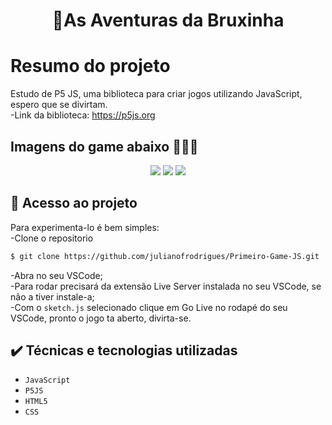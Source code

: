 <h1 align="center"> 🧹As Aventuras da Bruxinha </h1>

# Resumo do projeto
Estudo de P5 JS, uma biblioteca para criar jogos utilizando JavaScript, espero que se divirtam.<br>
-Link da biblioteca: https://p5js.org

## Imagens do game abaixo 🧙🏻‍♀️
</p>
<p align="center">
<img src="https://i.imgur.com/IofXfXQ.png"/>
<img src="https://i.imgur.com/EURpNFc.png"/>
<img src="https://i.imgur.com/ERyE9yB.png"/>

</p>

## 📁 Acesso ao projeto
Para experimenta-lo é bem simples:<br>
-Clone o repositorio
```bash
$ git clone https://github.com/julianofrodrigues/Primeiro-Game-JS.git
```
-Abra no seu VSCode; <br>
-Para rodar precisará da extensão Live Server instalada no seu VSCode, se não a tiver instale-a; <br>
-Com o ``sketch.js`` selecionado clique em Go Live no rodapé do seu VSCode, pronto o jogo ta aberto, divirta-se.

## ✔️ Técnicas e tecnologias utilizadas

- ``JavaScript``
- ``P5JS``
- ``HTML5``
- ``CSS``
